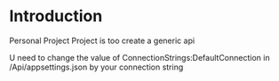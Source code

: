 # Introduction 
Personal Project
Project is too create a generic api

U need to change the value of ConnectionStrings:DefaultConnection in /Api/appsettings.json by your connection string